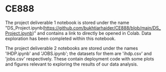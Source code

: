 # CE888
The project deliverable 1 notebook is stored under the name "DS_Project.ipynb(https://github.com/bukhtiarhaider/CE888/blob/main/DS_Project.ipynb)" and contains a link to directly be opened in Colab. Data exploration has been completed within this notebook.

The project deliverable 2 notebooks are stored under the names 'IHDP.ipynb' and 'JOBS.ipynb'; the datasets for them are 'ihdp.csv' and 'jobs.csv' respectively.
These contain deployment code with some plots and figures relevant to exploring the results of our data analysis.
